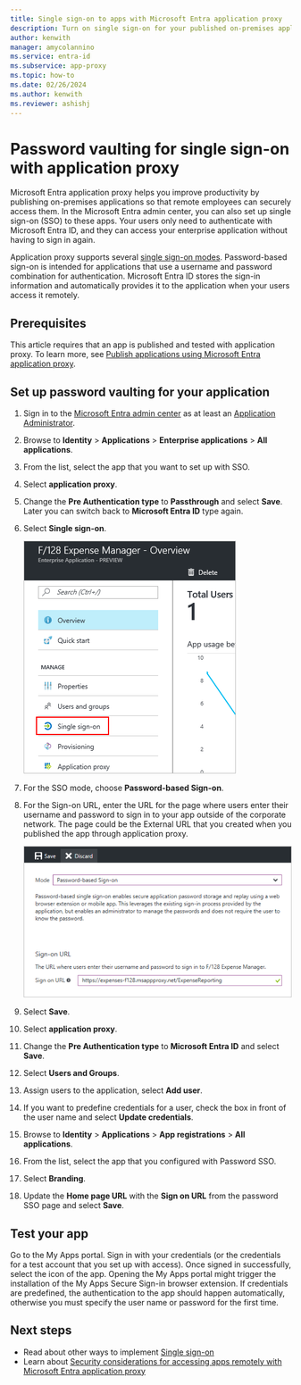```yaml
---
title: Single sign-on to apps with Microsoft Entra application proxy
description: Turn on single sign-on for your published on-premises applications with Microsoft Entra application proxy in the Microsoft Entra admin center.
author: kenwith
manager: amycolannino
ms.service: entra-id
ms.subservice: app-proxy
ms.topic: how-to
ms.date: 02/26/2024
ms.author: kenwith
ms.reviewer: ashishj
---
```


# Password vaulting for single sign-on with application proxy

Microsoft Entra application proxy helps you improve productivity by publishing on-premises applications so that remote employees can securely access them. In the Microsoft Entra admin center, you can also set up single sign-on (SSO) to these apps. Your users only need to authenticate with Microsoft Entra ID, and they can access your enterprise application without having to sign in again.

Application proxy supports several [single sign-on modes](~/identity/enterprise-apps/plan-sso-deployment.md#choosing-a-single-sign-on-method). Password-based sign-on is intended for applications that use a username and password combination for authentication. Microsoft Entra ID stores the sign-in information and automatically provides it to the application when your users access it remotely.

## Prerequisites

This article requires that an app is published and tested with application proxy. To learn more, see [Publish applications using Microsoft Entra application proxy](application-proxy-add-on-premises-application.md).

## Set up password vaulting for your application

1. Sign in to the [Microsoft Entra admin center](https://entra.microsoft.com) as at least an [Application Administrator](~/identity/role-based-access-control/permissions-reference.md#application-administrator).
1. Browse to **Identity** > **Applications** > **Enterprise applications** > **All applications**.
1. From the list, select the app that you want to set up with SSO.  
1. Select **application proxy**. 
1. Change the **Pre Authentication type** to **Passthrough** and select **Save**. Later you can switch back to **Microsoft Entra ID** type again.
1. Select **Single sign-on**.

   ![Select Single sign-on from the app's overview page](./media/application-proxy-configure-single-sign-on-password-vaulting/select-sso.png)

1. For the SSO mode, choose **Password-based Sign-on**.
1. For the Sign-on URL, enter the URL for the page where users enter their username and password to sign in to your app outside of the corporate network. The page could be the External URL that you created when you published the app through application proxy.

   ![Choose password-based Sign-on and enter your URL](./media/application-proxy-configure-single-sign-on-password-vaulting/password-sso.png)

1. Select **Save**.
1. Select **application proxy**. 
1. Change the **Pre Authentication type** to **Microsoft Entra ID** and select **Save**. 
1. Select **Users and Groups**.
1. Assign users to the application, select **Add user**. 
1. If you want to predefine credentials for a user, check the box in front of the user name and select **Update credentials**.
1. Browse to **Identity** > **Applications** > **App registrations** > **All applications**.
1. From the list, select the app that you configured with Password SSO.
1. Select **Branding**. 
1. Update the **Home page URL** with the **Sign on URL** from the password SSO page and select **Save**.  



<!-- Need to repro?
7. The page should tell you that a sign-in form was successfully detected at the provided URL. If it doesn't, select **Configure [your app name] Password Single Sign-on Settings** and choose **Manually detect sign-in fields**. Follow the instructions to point out where the sign-in credentials go. 
-->

## Test your app

Go to the My Apps portal. Sign in with your credentials (or the credentials for a test account that you set up with access). Once signed in successfully, select the icon of the app. Opening the My Apps portal might trigger the installation of the My Apps Secure Sign-in browser extension. If credentials are predefined, the authentication to the app should happen automatically, otherwise you must specify the user name or password for the first time. 

## Next steps

- Read about other ways to implement [Single sign-on](~/identity/enterprise-apps/what-is-single-sign-on.md)
- Learn about [Security considerations for accessing apps remotely with Microsoft Entra application proxy](application-proxy-security.md)
